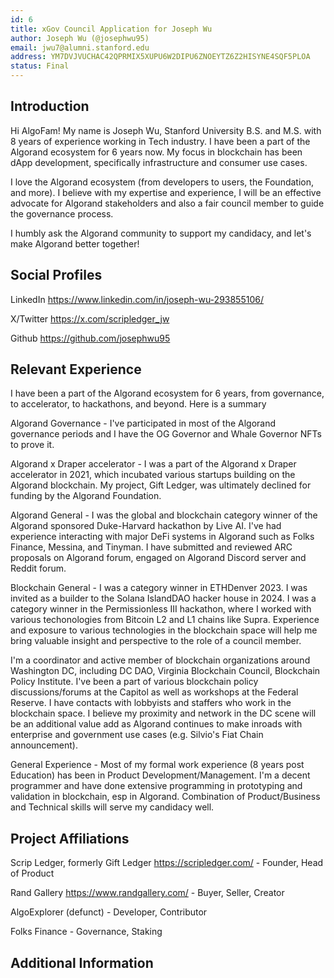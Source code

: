 ```yaml
---
id: 6
title: xGov Council Application for Joseph Wu
author: Joseph Wu (@josephwu95)
email: jwu7@alumni.stanford.edu
address: YM7DVJVUCHAC42QPRMIX5XUPU6W2DIPU6ZNOEYTZ6Z2HISYNE4SQF5PLOA
status: Final
---
```


## Introduction

Hi AlgoFam! My name is Joseph Wu, Stanford University B.S. and M.S. with 8 years of experience working in Tech industry. I have been a part of the Algorand ecosystem for 6 years now. My focus in blockchain has been dApp development, specifically infrastructure and consumer use cases.

I love the Algorand ecosystem (from developers to users, the Foundation, and more). I believe with my expertise and experience, I will be an effective advocate for Algorand stakeholders and also a fair council member to guide the governance process. 

I humbly ask the Algorand community to support my candidacy, and let's make Algorand better together!

## Social Profiles

LinkedIn https://www.linkedin.com/in/joseph-wu-293855106/

X/Twitter https://x.com/scripledger_jw

Github https://github.com/josephwu95

## Relevant Experience

I have been a part of the Algorand ecosystem for 6 years, from governance, to accelerator, to hackathons, and beyond. Here is a summary

Algorand Governance - I've participated in most of the Algorand governance periods and I have the OG Governor and Whale Governor NFTs to prove it. 

Algorand x Draper accelerator - I was a part of the Algorand x Draper accelerator in 2021, which incubated various startups building on the Algorand blockchain. My project, Gift Ledger, was ultimately declined for funding by the Algorand Foundation.

Algorand General - I was the global and blockchain category winner of the Algorand sponsored Duke-Harvard hackathon by Live AI. I've had experience interacting with major DeFi systems in Algorand such as Folks Finance, Messina, and Tinyman. I have submitted and reviewed ARC proposals on Algorand forum, engaged on Algorand Discord server and Reddit forum. 

Blockchain General - I was a category winner in ETHDenver 2023. I was invited as a builder to the Solana IslandDAO hacker house in 2024. I was a category winner in the Permissionless III hackathon, where I worked with various techonologies from Bitcoin L2 and L1 chains like Supra. Experience and exposure to various technologies in the blockchain space will help me bring valuable insight and perspective to the role of a council member. 

I'm a coordinator and active member of blockchain organizations around Washington DC, including DC DAO, Virginia Blockchain Council, Blockchain Policy Institute. I've been a part of various blockchain policy discussions/forums at the Capitol as well as workshops at the Federal Reserve. I have contacts with lobbyists and staffers who work in the blockchain space. I believe my proximity and network in the DC scene will be an additional value add as Algorand continues to make inroads with enterprise and government use cases (e.g. Silvio's Fiat Chain announcement).

General Experience - Most of my formal work experience (8 years post Education) has been in Product Development/Management. I'm a decent programmer and have done extensive programming in prototyping and validation in blockchain, esp in Algorand. Combination of Product/Business and Technical skills will serve my candidacy well. 

## Project Affiliations

Scrip Ledger, formerly Gift Ledger https://scripledger.com/ - Founder, Head of Product

Rand Gallery https://www.randgallery.com/ - Buyer, Seller, Creator

AlgoExplorer (defunct) - Developer, Contributor

Folks Finance - Governance, Staking

## Additional Information

